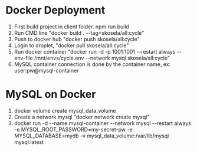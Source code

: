 # Docker Deployment

1. First build project in client folder. npm run build
2. Run CMD line "docker build . --tag=skosela/all:cycle"
3. Push to docker hub "docker push skosela/all:cycle"
4. Login to droplet, "docker pull skosela/all:cycle"
5. Run docker container "docker run -d -p 1001:1001 --restart always --env-file /mnt/envs/cycle.env --network mysql skosela/all:cycle"
6. MySQL container connection is done by the container name, ex: user:pw@mysql-container

# MySQL on Docker

1. docker volume create mysql_data_volume
2. Create a network mysql "docker network create mysql"
3. docker run -d --name mysql-container --network mysql --restart always -e MYSQL_ROOT_PASSWORD=my-secret-pw -e MYSQL_DATABASE=mydb -v mysql_data_volume:/var/lib/mysql mysql:latest
